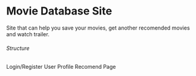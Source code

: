 # Movie Database Site
Site that can help you save your movies, get another recomended movies and watch trailer.

###### Structure
Login/Register 
User Profile
Recomend Page
